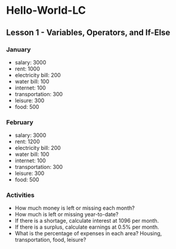 # Hello-World-LC
## Lesson 1 - Variables, Operators, and If-Else

### January

- salary: 3000
- rent: 1000
- electricity bill: 200
- water bill: 100
- internet: 100
- transportation: 300
- leisure: 300
- food: 500

### February

- salary: 3000
- rent: 1200
- electricity bill: 200
- water bill: 100
- internet: 100
- transportation: 300
- leisure: 300
- food: 500

### Activities

- How much money is left or missing each month?
- How much is left or missing year-to-date?
- If there is a shortage, calculate interest at 1096 per month.
- If there is a surplus, calculate earnings at 0.5% per month.
- What is the percentage of expenses in each area? Housing, transportation, food, leisure?
